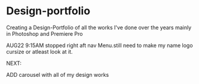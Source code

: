 # Design-portfolio

Creating a Design-Portfolio of all the works I've done over the years mainly in Photoshop and Premiere Pro

AUG22 9:15AM
stopped right aft nav Menu.still need to make my name logo cursize or atleast look at it.

NEXT:

ADD carousel with all of my design works
